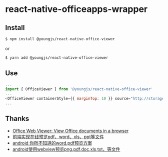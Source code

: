 # react-native-officeapps-wrapper

## Install

```sh
$ npm install @youngjs/react-native-office-viewer
```

or

```sh
$ yarn add @youngjs/react-native-office-viewer
```

## Use

```js
...
import { OfficeViewer } from '@youngjs/react-native-office-viewer'
...
<OfficeViewer containerStyle={{ marginTop: 10 }} source="http://storage.xuetangx.com/public_assets/xuetangx/PDF/1.xls" />
...
```

## Thanks

- [Office Web Viewer: View Office documents in a browser](http://t.cn/EorILXa)
- [前端实现在线预览pdf、word、xls、ppt等文件](http://t.cn/Rg3RgaR)
- [android 你所不知道的word,pdf预览方案](http://t.cn/EorICdn)
- [android使用webview预览png,pdf,doc,xls,txt，等文件](http://t.cn/EorITHh)
